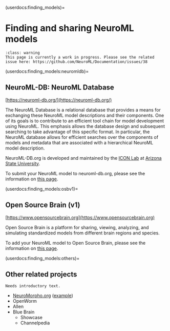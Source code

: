 (userdocs:finding_models)=
# Finding and sharing NeuroML models
```{admonition} WIP
:class: warning
This page is currently a work in progress. Please see the related issue here: https://github.com/NeuroML/Documentation/issues/38
```

(userdocs:finding_models:neuromldb)=
## NeuroML-DB: NeuroML Database

[https://neuroml-db.org/](https://neuroml-db.org/)

The NeuroML Database is a relational database that provides a means for exchanging these NeuroML model descriptions and their components.
One of its goals is to contribute to an efficient tool chain for model development using NeuroML.
This emphasis allows the database design and subsequent searching to take advantage of this specific format.
In particular, the NeuroML database allows for efficient searches over the components of models and metadata that are associated with a hierarchical NeuroML model description.

NeuroML-DB.org is developed and maintained by the [ICON Lab](https://iconlab.asu.edu/) at [Arizona State University](https://asu.edu/).

To submit your NeuroML model to neuroml-db.org, please see the information on [this page](https://neuroml-db.org/about).

(userdocs:finding_models:osbv1)=
## Open Source Brain (v1)

[https://www.opensourcebrain.org](https://www.opensourcebrain.org)

Open Source Brain is a platform for sharing, viewing, analyzing, and simulating standardized models from different brain regions and species.

To add your NeuroML model to Open Source Brain, please see the information on [this page](https://www.opensourcebrain.org/docs#Creating_Your_Own_Project).

(userdocs:finding_models:others)=
## Other related projects
```{note}
Needs introductory text.
```

-  [NeuroMorpho.org](https://neuromorpho.org) ([example](https://github.com/NeuralEnsemble/NeuroinformaticsTutorial/blob/master/Exercises/Exercise1_NeuroMorpho_to_OSB.md))
- OpenWorm
- Allen
- Blue Brain
  - Showcase
  - Channelpedia

